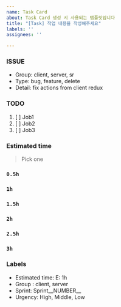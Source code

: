 ```yaml
---
name: Task Card
about: Task Card 생성 시 사용되는 탬플릿입니다
title: "[Task] 작업 내용을 작성해주세요"
labels: ''
assignees: ''

---
```


### ISSUE
- Group: client, server, sr
- Type: bug, feature, delete
- Detail: fix actions from client redux

### TODO
1. [ ] Job1
2. [ ] Job2
3. [ ] Job3

### Estimated time
> Pick one

### `0.5h`
### `1h`
### `1.5h`
### `2h`
### `2.5h`
### `3h`

### Labels
- Estimated time: E: 1h
- Group : client, server
- Sprint: Sprint__NUMBER__
- Urgency: High, Middle, Low
